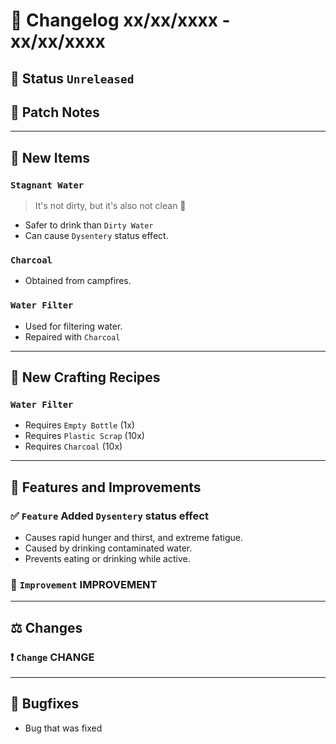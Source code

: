 # :bookmark_tabs:  Changelog xx/xx/xxxx - xx/xx/xxxx

## :red_circle: Status `Unreleased`
<!-- ## :green_circle: Status `Released` -->

## :speech_balloon: Patch Notes

________

## :gun: New Items

### `Stagnant Water`
> It's not dirty, but it's also not clean :eyes:
- Safer to drink than `Dirty Water`
- Can cause `Dysentery` status effect.

### `Charcoal`
- Obtained from campfires.

### `Water Filter`
- Used for filtering water.
- Repaired with `Charcoal`

________

## :thread: New Crafting Recipes

### `Water Filter`
- Requires `Empty Bottle` (1x)
- Requires `Plastic Scrap` (10x)
- Requires `Charcoal` (10x)

________

## :loudspeaker: Features and Improvements

### :white_check_mark: `Feature` Added `Dysentery` status effect
- Causes rapid hunger and thirst, and extreme fatigue.
- Caused by drinking contaminated water.
- Prevents eating or drinking while active.

### :arrow_up_small: `Improvement` IMPROVEMENT

________

## :balance_scale: Changes

### :exclamation: `Change` CHANGE

________

## :bug: Bugfixes
- Bug that was fixed
